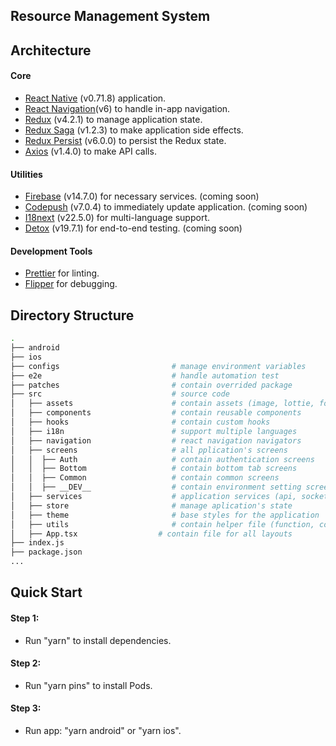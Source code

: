 ## Resource Management System

## Architecture

#### Core

- [React Native](https://reactnative.dev) (v0.71.8) application.
- [React Navigation](https://reactnavigation.org)(v6) to handle in-app navigation.
- [Redux](https://redux.js.org) (v4.2.1) to manage application state.
- [Redux Saga](https://redux-saga.js.org) (v1.2.3) to make application side effects.
- [Redux Persist](https://github.com/rt2zz/redux-persist) (v6.0.0) to persist the Redux state.
- [Axios](https://github.com/axios/axios) (v1.4.0) to make API calls.

#### Utilities

- [Firebase](https://rnfirebase.io) (v14.7.0) for necessary services. (coming soon)
- [Codepush](https://github.com/microsoft/react-native-code-push) (v7.0.4) to immediately update application. (coming soon)
- [I18next](https://www.i18next.com) (v22.5.0) for multi-language support.
- [Detox](https://github.com/wix/Detox) (v19.7.1) for end-to-end testing. (coming soon)

#### Development Tools

- [Prettier](https://prettier.io/) for linting.
- [Flipper](https://fbflipper.com/) for debugging.

## Directory Structure

```bash
.
├── android
├── ios
├── configs                         # manage environment variables
├── e2e                             # handle automation test
├── patches                         # contain overrided package
├── src                             # source code
│   ├── assets                      # contain assets (image, lottie, font, ...)
│   ├── components                  # contain reusable components
│   ├── hooks                       # contain custom hooks
│   ├── i18n                        # support multiple languages
│   ├── navigation                  # react navigation navigators
│   ├── screens                     # all pplication's screens
│   │  ├── Auth                     # contain authentication screens
│   │  ├── Bottom                   # contain bottom tab screens
│   │  ├── Common                   # contain common screens
│   │  ├── __DEV__                  # contain environment setting screens
│   ├── services                    # application services (api, socket, notification, ...)
│   ├── store                       # manage aplication's state
│   ├── theme                       # base styles for the application
│   ├── utils                       # contain helper file (function, constant, storage, ...)
│   ├── App.tsx                  # contain file for all layouts
├── index.js
├── package.json
...
```

## Quick Start

#### Step 1:

- Run "yarn" to install dependencies.

#### Step 2:

- Run "yarn pins" to install Pods.

#### Step 3:

- Run app: "yarn android" or "yarn ios".
